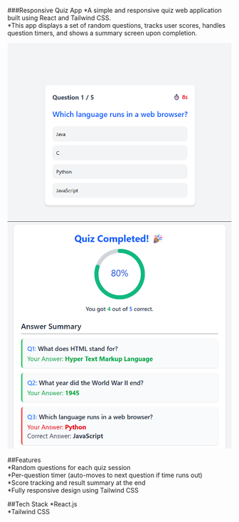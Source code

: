 ###Responsive Quiz App
*A simple and responsive quiz web application built using React and Tailwind CSS.  
*This app displays a set of random questions, tracks user scores, handles question timers, and shows a summary screen upon completion.  

![Quiz App Screenshot](./public/screenshots/img1.png)
![Quiz App Screenshot](./public/screenshots/img2.png)

##Features  
*Random questions for each quiz session  
*Per-question timer (auto-moves to next question if time runs out)  
*Score tracking and result summary at the end  
*Fully responsive design using Tailwind CSS  


##Tech Stack
*React.js  
*Tailwind CSS  






